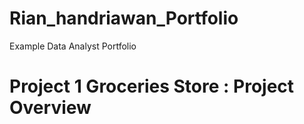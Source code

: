# Rian_handriawan_Portfolio
Example Data Analyst Portfolio

# Project 1 Groceries Store : Project Overview
